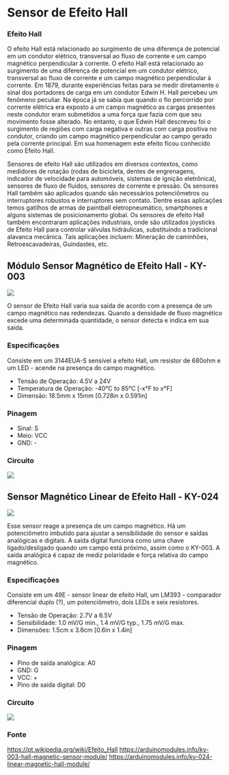 # Sensor de Efeito Hall 

### Efeito Hall 

O efeito Hall está relacionado ao surgimento de uma diferença de potencial em um condutor elétrico, transversal ao fluxo de corrente e um campo magnético perpendicular à corrente. O efeito Hall está relacionado ao surgimento de uma diferença de potencial em um condutor elétrico, transversal ao fluxo de corrente e um campo magnético perpendicular à corrente. 
Em 1879, durante experiências feitas para se medir diretamente o sinal dos portadores de carga em um condutor Edwin H. Hall percebeu um fenômeno peculiar.
Na época já se sabia que quando o fio percorrido por corrente elétrica era exposto a um campo magnético as cargas presentes neste condutor eram submetidos a uma força que fazia com que seu movimento fosse alterado.
No entanto, o que Edwin Hall descreveu foi o surgimento de regiões com carga negativa e outras com carga positiva no condutor, criando um campo magnético perpendicular ao campo gerado pela corrente principal.
Em sua homenagem este efeito ficou conhecido como Efeito Hall.

Sensores de efeito Hall são utilizados em diversos contextos, como medidores de rotação (rodas de bicicleta, dentes de engrenagens, indicador de velocidade para automóveis, sistemas de ignição eletrônica), sensores de fluxo de fluidos, sensores de corrente e pressão. Os sensores Hall também são aplicados quando são necessários potenciômetros ou interruptores robustos e interruptores sem contato. Dentre essas aplicações temos gatilhos de armas de paintball eletropneumático, smartphones e alguns sistemas de posicionamento global. Os sensores de efeito Hall também encontraram aplicações industriais, onde são utilizados joysticks de Efeito Hall para controlar válvulas hidráulicas, substituindo a tradicional alavanca mecânica. Tais aplicações incluem: Mineração de caminhões, Retroescavadeiras, Guindastes, etc. 

## Módulo Sensor Magnético de Efeito Hall - KY-003

![](http://www.electronics-lab.com/wp-content/uploads/2018/04/hall-effect.jpg)

O sensor de Efeito Hall varia sua saída de acordo com a presença de um campo magnético nas redendezas. Quando a densidade de fluxo magnético excede uma determinada quantidade, o sensor detecta e indica em sua saída. 

### Especificações

Consiste em um 3144EUA-S sensível a efeito Hall, um resistor de 680ohm e um LED - acende na presença do campo magnético. 

- Tensão de Operação: 4.5V a 24V 
- Temperatura de Operação: -40°C to 85°C [-x°F to x°F]
- Dimensão: 18.5mm x 15mm [0.728in x 0.591in]

### Pinagem

- Sinal: S
- Meio: VCC
- GND: -

### Circuito 

![](https://arduinomodules.info/wp-content/uploads/Arduino_KY-003_Keyes_Hall_hagnetic_sensor_module_bb-1024x533.png)

## Sensor Magnético Linear de Efeito Hall - KY-024

![](https://arduinomodules.info/wp-content/uploads/KY-024_linear_magnetic_hall_sensor_module_arduino-240x240.jpg)

Esse sensor reage a presença de um campo magnético. Há um potenciômetro imbutido para ajustar a sensibilidade do sensor e saídas analógicas e digitais. A saída digital funciona como uma chave ligado/desligado quando um campo está próximo, assim como o KY-003. A saída analógica é capaz de mediz polaridade e força relativa do campo magnético. 

### Especificações

Consiste em um 49E - sensor linear de efeito Hall, um LM393 - comparador diferencial duplo (?), um potenciômetro, dois LEDs e seix resistores. 

- Tensão de Operação: 2.7V a 6.5V
- Sensibilidade: 1.0 mV/G min., 1.4 mV/G typ., 1.75 mV/G max.
- Dimensões: 1.5cm x 3.6cm [0.6in x 1.4in]

### Pinagem

- Pino de saída analógica: A0
- GND: G
- VCC: +
- Pino de saída digital: D0

### Circuito
![](https://arduinomodules.info/wp-content/uploads/Arduino_KY-024_Keyes_Linear_Magnetic_Hall_module_connection_diagram-1024x668.png)


### Fonte

https://pt.wikipedia.org/wiki/Efeito_Hall
https://arduinomodules.info/ky-003-hall-magnetic-sensor-module/
https://arduinomodules.info/ky-024-linear-magnetic-hall-module/
